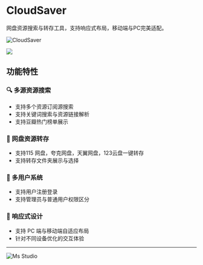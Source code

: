 # CloudSaver

网盘资源搜索与转存工具，支持响应式布局，移动端与PC完美适配。

![CloudSaver](https://file.lifebus.top/imgs/cloudsaver_cover.png)

![](https://img.shields.io/badge/%E6%96%B0%E7%96%86%E8%90%8C%E6%A3%AE%E8%BD%AF%E4%BB%B6%E5%BC%80%E5%8F%91%E5%B7%A5%E4%BD%9C%E5%AE%A4-%E6%8F%90%E4%BE%9B%E6%8A%80%E6%9C%AF%E6%94%AF%E6%8C%81-blue)

## 功能特性

### 🔍 多源资源搜索

+ 支持多个资源订阅源搜索
+ 支持关键词搜索与资源链接解析
+ 支持豆瓣热门榜单展示

### 💾 网盘资源转存

+ 支持115 网盘，夸克网盘，天翼网盘，123云盘一键转存
+ 支持转存文件夹展示与选择

### 👥 多用户系统

+ 支持用户注册登录
+ 支持管理员与普通用户权限区分

### 📱 响应式设计

+ 支持 PC 端与移动端自适应布局
+ 针对不同设备优化的交互体验

---

![Ms Studio](https://file.lifebus.top/imgs/ms_blank_001.png)
